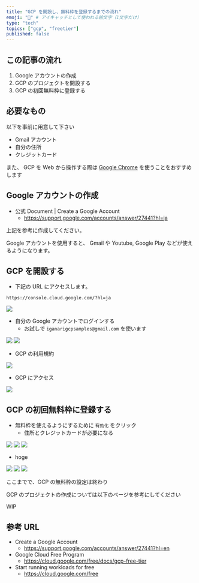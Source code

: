 ```yaml
---
title: "GCP を開設し、無料枠を登録するまでの流れ"
emoji: "🔰" # アイキャッチとして使われる絵文字（1文字だけ）
type: "tech"
topics: ["gcp", "freetier"]
published: false
---
```


## この記事の流れ

1. Google アカウントの作成
1. GCP のプロジェクトを開設する
1. GCP の初回無料枠に登録する

## 必要なもの

以下を事前に用意して下さい

+ Gmail アカウント
+ 自分の住所
+ クレジットカード

また、 GCP を Web から操作する際は [Google Chrome](https://www.google.com/chrome/) を使うことをおすすめします

## Google アカウントの作成

+ 公式 Document | Create a Google Account
  + https://support.google.com/accounts/answer/27441?hl=ja

上記を参考に作成してください。

Google アカウントを使用すると、 Gmail や Youtube, Google Play などが使えるようになります。


## GCP を開設する

+ 下記の URL にアクセスします。

```
https://console.cloud.google.com/?hl=ja
```

![](https://raw.githubusercontent.com/iganari/zenn-public/main/articles/images/2020-11-03-gcp-free-tier/01.png)


+ 自分の Google アカウントでログインする
  + お試しで `iganarigcpsamples@gmail.com` を使います

![](https://raw.githubusercontent.com/iganari/zenn-public/main/articles/images/2020-11-03-gcp-free-tier/02.png)
![](https://raw.githubusercontent.com/iganari/zenn-public/main/articles/images/2020-11-03-gcp-free-tier/03.png)

+ GCP の利用規約

![](https://raw.githubusercontent.com/iganari/zenn-public/main/articles/images/2020-11-03-gcp-free-tier/04.png)

+ GCP にアクセス

![](https://raw.githubusercontent.com/iganari/zenn-public/main/articles/images/2020-11-03-gcp-free-tier/05.png)

## GCP の初回無料枠に登録する

+ 無料枠を使えるようにするために `有効化` をクリック
  + 住所とクレジットカードが必要になる

![](https://raw.githubusercontent.com/iganari/zenn-public/main/articles/images/2020-11-03-gcp-free-tier/06.png)
![](https://raw.githubusercontent.com/iganari/zenn-public/main/articles/images/2020-11-03-gcp-free-tier/07.png)
![](https://raw.githubusercontent.com/iganari/zenn-public/main/articles/images/2020-11-03-gcp-free-tier/08.png)

+ hoge

![](https://raw.githubusercontent.com/iganari/zenn-public/main/articles/images/2020-11-03-gcp-free-tier/09.png)
![](https://raw.githubusercontent.com/iganari/zenn-public/main/articles/images/2020-11-03-gcp-free-tier/10.png)
![](https://raw.githubusercontent.com/iganari/zenn-public/main/articles/images/2020-11-03-gcp-free-tier/11.png)


ここまでで、GCP の無料枠の設定は終わり

GCP のプロジェクトの作成については以下のページを参考にしてください

WIP

## 参考 URL

+ Create a Google Account
  + https://support.google.com/accounts/answer/27441?hl=en
+ Google Cloud Free Program
  + https://cloud.google.com/free/docs/gcp-free-tier
+ Start running workloads for free
  + https://cloud.google.com/free

